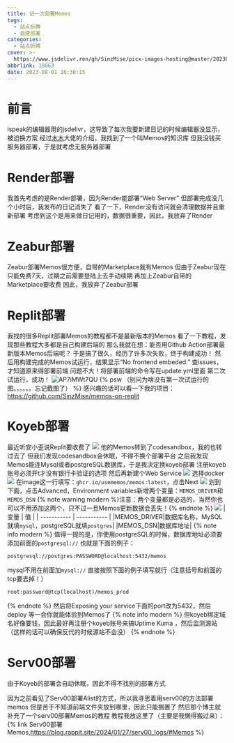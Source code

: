 ```yaml
---
title: 记一次部署Memos
tags:
  - 站点折腾
  - 自建部署
categories:
  - 站点折腾
cover: >-
  https://www.jsdelivr.ren/gh/SinzMise/picx-images-hosting@master/20230801/未标题-1.66u9tpp5tsw0.webp
abbrlink: 18063
date: 2023-08-01 16:30:15
---
```

# 前言
ispeak的编辑器用的jsdelivr，这导致了每次我要新建日记的时候编辑器没显示，被迫换方案
经过[木木](https://immmmm.com/hi-memos/)大佬的介绍，我找到了一个叫Memos的知识库
但我没钱买服务器部署，于是就考虑无服务器部署
# Render部署
我首先考虑的是Render部署，因为Render能部署“Web Server”
但部署完成没几个小时后，我发布的日记消失了
看了一下，Render没有访问就会清理数据并且重新部署
考虑到这个是用来做日记用的，数据很重要，因此，我放弃了Render
# Zeabur部署
Zeabur部署Memos很方便，自带的Marketplace就有Memos
但由于Zeabur现在只能免费7天，过期之前需要登陆上去手动续期
再加上Zeabur自带的Marketplace要收费
因此，我放弃了Zeabur部署
# Replit部署
我找的很多Replit部署Memos的教程都不是最新版本的Memos
看了一下教程，发现那些教程大多都是自己构建后端的
那么我就在想：能否用Github Action部署最新版本Memos后端呢？
于是搞了很久，经历了许多次失败，终于构建成功！
然后用构建完成的Memos试运行，结果显示“No frontend embeded.”
查issues，才知道原来得部署前端
问题不大！将部署前端的命令写在update.yml里面
第二次试运行，成功！
![AP7iMWt7QU](https://www.jsdelivr.ren/gh/SinzMise/picx-images-hosting@master/20230801/AP7iMWt7QU.6stfiu4ghlk0.png)
{% psw （别问为啥没有第一次试运行的图。。。。。。忘记截图了） %}
感兴趣的话可以看一下我的项目：https://github.com/SinzMise/memos-on-replit
# Koyeb部署
最近听安小歪说Replit要收费了
![](https://www.jsdelivr.ren/gh/SinzMise/MYPictures@master/QQ_EqAgdYlEts.png)
他的Memos转到了codesandbox，我的也转过去了
但我们发现codesandbox会休眠，不得不换个部署平台
之后我发现Memos能连Mysql或者postgreSQL数据库，于是我决定换koyeb部署
注册koyeb账号必须开t才没有银行卡验证的选项
然后再新建个Web Service
![](https://www.jsdelivr.ren/gh/SinzMise/MYPictures@master/msedge_Kd4LmCDhpM.png)
选择docker
![](https://www.jsdelivr.ren/gh/SinzMise/MYPictures@master/msedge_rAnK6dlRB5.png)
在image这一行填写：`ghcr.io/usememos/memos:latest`，点击Next
![](https://www.jsdelivr.ren/gh/SinzMise/MYPictures@master/msedge_3pmSNqxnlH.png)
划到下面，点击Advanced，Environment variables新增两个变量：`MEMOS_DRIVER`和`MEMOS_DSN`
{% note warning modern %}注意：两个变量都是必选的，当然你也可以不用添加这两个，只不过一旦Memos更新数据会丢失！{% endnote %}
![](https://www.jsdelivr.ren/gh/SinzMise/MYPictures@master/msedge_3jo6namzf5.png)
| 变量      | 值 |
| ----------- | ----------- |
|MEMOS_DRIVER|数据库名称，MySQL就填`mysql`，postgreSQL就填`postgres`|
|MEMOS_DSN|数据库地址|
{% note info modern %}
值得一提的是，你使用postgreSQL的时候，数据库地址必须要添加前面的`postgresql://`
也就是下面的例子：
```
postgresql://postgres:PASSWORD@localhost:5432/memos
```
mysql不用在前面加`mysql://`
直接按照下面的例子填写就行（注意括号和前面的tcp要去掉！）
```
root:password@tcp(localhost)/memos_prod

```
{% endnote %}
然后将Exposing your service下面的port改为5432，然后deploy
等一会你就能体验到Memos了
{% note info modern %}
但koyeb绑定域名好像要钱，因此最好再注册个koyeb账号来搞Uptime Kuma ，然后监测源站（这样的话可以确保反代的时候源站不会没）
{% endnote %}

# Serv00部署
由于Koyeb的部署会自动休眠，因此不得不找别的部署方式

因为之前看见了Serv00部署Alist的方式，所以我寻思着用serv00的方法部署memos
但是苦于不知道前端文件夹放到哪里，因此只能搁置了
然后那个博主就补充了一个serv00部署Memos的教程
教程我放这里了（主要是我懒得搬过来）：
{% link Serv00部署Memos,https://blog.rappit.site/2024/01/27/serv00_logs/#Memos %}

